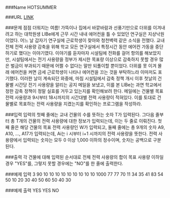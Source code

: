 ###Name
HOTSUMMER

###URL
[LINK](https://www.algospot.com/judge/problem/read/HOTSUMMER)

###문제
점점 더워지는 여름! 가뜩이나 집에서 바깥바람과 선풍기만으로 더위를 이겨내려고 하는 대학원생 LIBe에게 근무 시간 내내 에어컨을 틀 수 있었던 연구실은 지상낙원이었다.
어느 날 갑자기 연구실에 근로학생이 찾아와 청천벽력 같은 소식을 전했다. 교내 전체 전력 사용량 감축을 위해 학교 모든 연구실에서 특정시간 동안 에어컨 가동을 중단하기로 했다는 이야기였다.
이야기를 듣자마자 시설팀에 전화를 걸어 항의를 해보았지만, 시설팀에서는 전기 사용량을 정부가 제시한 목표량 이상으로 감축하지 못할 경우 많은 벌금이 부과되기 때문에 어쩔 수 없다는 말만 되풀이할 뿐이었다. 더위를 못 이겨 몰래 에어컨을 켜면 금세 근로학생이 나타나 에어컨을 끄는 것을 부탁하느라 이마저도 포기했다.
이러한 날이 계속되던 와중에, 마침 시설팀에서 감축 정책 개시 이후 첫날의 건물별 시간당 전기 사용량을 알리는 공지 메일을 보냈고, 이를 본 LIBe는 과연 학교에서 정한 감축 정책이 정말 실효를 거두고 있는지를 확인해보려 한다. 메일에는 건물별 목표 전력 사용량과 9시부터 18시까지의 시간대별 전력 사용량이 적혀있다. 
이를 토대로 건물별로 목표하는 전력 사용량을 지켰는지를 확인하는 프로그램을 작성하라.

###입력
입력의 첫째 줄에는 교내 건물의 수를 뜻하는 숫자 T가 입력된다.
그다음 줄부터 총 T개의 건물의 전력 사용량에 대한 정보가 입력되는데, 이는 두 줄로 이뤄진다. 
첫째 줄은 해당 건물의 목표 전력 사용량인 W가 입력되고, 둘째 줄에는 총 9개의 숫자 A9, A10, ..., A17가 입력되는데, Ai는 i 시부터 i+1 시까지의 전력 사용량을 뜻한다. 
전력 사용량에서 입력되는 숫자는 모두 0 이상 1,000 이하의 정수이며, 숫자는 공백으로 구분된다.

###출력
각 건물에 대해 입력된 순서대로 전체 전력 사용량의 합이 목표 사용량 이하일 경우 "YES"를, 그렇지 못할 경우에는 "NO"를 한 줄에 출력한다.

###예제 입력
3
90
10 10 10 10 10 10 10 10 10
1000
77 77 70 11 34 35 41 83 54
50
10 20 30 40 50 60 50 40 30

###예제 출력
YES
YES
NO